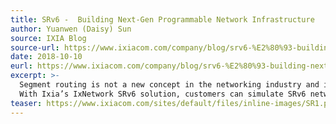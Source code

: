 ```yaml
---
title: SRv6 -  Building Next-Gen Programmable Network Infrastructure 
author: Yuanwen (Daisy) Sun
source: IXIA Blog
source-url: https://www.ixiacom.com/company/blog/srv6-%E2%80%93-building-next-gen-programmable-network-infrastructure
date: 2018-10-10
eurl: https://www.ixiacom.com/company/blog/srv6-%E2%80%93-building-next-gen-programmable-network-infrastructure
excerpt: >-
  Segment routing is not a new concept in the networking industry and it has gained great popularity among service providers around the globe. While service providers are adopting it for the multiprotocol label switching (MPLS) data plane that is deployed extensively in existing networks, there is an increased interest to use segment routing with the IPv6 data plane for network programming (SRv6 network programming). There are many use cases that can benefit from the SRv6 network programming concept. Today, 5G is the main driver for fast-paced development of SRv6 standards to simplify the user plane and network plane. 
  With Ixia’s IxNetwork SRv6 solution, customers can simulate SRv6 networks with many nodes to validate device under test (DUT) functions in different roles (ingress node, intermediate node, and egress node) and assess the performance for both control- and data-plane.
teaser: https://www.ixiacom.com/sites/default/files/inline-images/SR1.png
---
```

